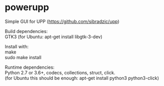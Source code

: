 # powerupp
Simple GUI for UPP (https://github.com/sibradzic/upp)

Build dependencies:  
GTK3 (for Ubuntu: apt-get install libgtk-3-dev)

Install with:  
make  
sudo make install  

Runtime dependencies:  
Python 2.7 or 3.6+, codecs, collections, struct, click.   
(for Ubuntu this should be enough: apt-get install python3 python3-click)
